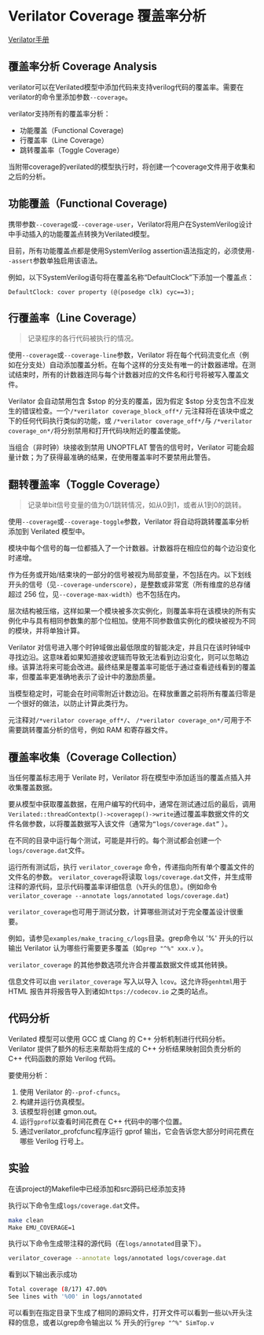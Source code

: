 # Verilator Coverage 覆盖率分析

[Verilator手册](https://verilator.org/guide/latest/simulating.html#coverage-analysis)

## 覆盖率分析 Coverage Analysis

verilator可以在Verilated模型中添加代码来支持verilog代码的覆盖率。需要在verilator的命令里添加参数`--coverage`。

verilator支持所有的覆盖率分析：

+ 功能覆盖（Functional Coverage)
+ 行覆盖率（Line Coverage）
+ 跳转覆盖率（Toggle Coverage）

当附带coverage的verilated的模型执行时，将创建一个coverage文件用于收集和之后的分析。

## 功能覆盖（Functional Coverage)

携带参数`--coverage`或`--coverage-user`，Verilator将用户在SystemVerilog设计中手动插入的功能覆盖点转换为Verilated模型。

目前，所有功能覆盖点都是使用SystemVerilog assertion语法指定的，必须使用`--assert`参数单独启用该语法。

例如，以下SystemVerilog语句将在覆盖名称“DefaultClock”下添加一个覆盖点：

`DefaultClock: cover property (@(posedge clk) cyc==3);`

## 行覆盖率（Line Coverage）

> 记录程序的各行代码被执行的情况。

使用`--coverage`或`--coverage-line`参数，Verilator 将在每个代码流变化点（例如在分支处）自动添加覆盖分析。在每个这样的分支处有唯一的计数器递增。在测试结束时，所有的计数器连同与每个计数器对应的文件名和行号将被写入覆盖文件。

Verilator 会自动禁用包含 $stop 的分支的覆盖，因为假定 $stop 分支包含不应发生的错误检查。一个`/*verilator coverage_block_off*/` 元注释将在该块中或之下的任何代码执行类似的功能，或 `/*verilator coverage_off*/`与 `/*verilator coverage_on*/`将分别禁用和打开代码块附近的覆盖使能。

当组合（非时钟）块接收到禁用 UNOPTFLAT 警告的信号时，Verilator 可能会超量计数；为了获得最准确的结果，在使用覆盖率时不要禁用此警告。

## 翻转覆盖率（Toggle Coverage）

> 记录单bit信号变量的值为0/1跳转情况，如从0到1，或者从1到0的跳转。


使用`--coverage`或`--coverage-toggle`参数，Verilator 将自动将跳转覆盖率分析添加到 Verilated 模型中。

模块中每个信号的每一位都插入了一个计数器。计数器将在相应位的每个边沿变化时递增。

作为任务或开始/结束块的一部分的信号被视为局部变量，不包括在内。以下划线开头的信号（见`--coverage-underscore`），是整数或非常宽（所有维度的总存储超过 256 位，见`--coverage-max-width`）也不包括在内。

层次结构被压缩，这样如果一个模块被多次实例化，则覆盖率将在该模块的所有实例化中与具有相同参数集的那个位相加。使用不同参数值实例化的模块被视为不同的模块，并将单独计算。

Verilator 对信号进入哪个时钟域做出最低限度的智能决定，并且只在该时钟域中寻找边沿。这意味着如果知道接收逻辑而导致无法看到边沿变化，则可以忽略边缘。该算法将来可能会改进。最终结果是覆盖率可能低于通过查看迹线看到的覆盖率，但覆盖率更准确地表示了设计中的激励质量。

当模型稳定时，可能会在时间零附近计数边沿。在释放重置之前将所有覆盖归零是一个很好的做法，以防止计算此类行为。

元注释对`/*verilator coverage_off*/`、 `/*verilator coverage_on*/`可用于不需要跳转覆盖分析的信号，例如 RAM 和寄存器文件。

## 覆盖率收集（Coverage Collection）
当任何覆盖标志用于 Verilate 时，Verilator 将在模型中添加适当的覆盖点插入并收集覆盖数据。

要从模型中获取覆盖数据，在用户编写的代码中，通常在测试通过后的最后，调用`Verilated::threadContextp()->coveragep()->write`通过覆盖率数据文件的文件名做参数，以将覆盖数据写入该文件（通常为`“logs/coverage.dat”` ）。

在不同的目录中运行每个测试，可能是并行的。每个测试都会创建一个`logs/coverage.dat`文件。

运行所有测试后，执行 `verilator_coverage` 命令，传递指向所有单个覆盖文件的文件名的参数。 `verilator_coverage`将读取 `logs/coverage.dat`文件，并生成带注释的源代码，显示代码覆盖率详细信息（`%`开头的信息）。(例如命令`verilator_coverage --annotate logs/annotated logs/coverage.dat`)

`verilator_coverage`也可用于测试分数，计算哪些测试对于完全覆盖设计很重要。

例如，请参见`examples/make_tracing_c/logs`目录。grep命令以 '%' 开头的行以输出 Verilator 认为哪些行需要更多覆盖（如`grep "^%" xxx.v` ）。

`verilator_coverage` 的其他参数选项允许合并覆盖数据文件或其他转换。

信息文件可以由 `verilator_coverage` 写入以导入 `lcov`。这允许将`genhtml`用于 HTML 报告并将报告导入到诸如`https://codecov.io` 之类的站点。

## 代码分析

Verilated 模型可以使用 GCC 或 Clang 的 C++ 分析机制进行代码分析。Verilator 提供了额外的标志来帮助将生成的 C++ 分析结果映射回负责分析的 C++ 代码函数的原始 Verilog 代码。

要使用分析：

1. 使用 Verilator 的`--prof-cfuncs`。
2. 构建并运行仿真模型。
3. 该模型将创建 gmon.out。
4. 运行`gprof`以查看时间花费在 C++ 代码中的哪个位置。
5. 通过verilator_profcfunc程序运行 gprof 输出，它会告诉您大部分时间花费在哪些 Verilog 行号上。

## 实验

在该project的Makefile中已经添加和src源码已经添加支持

执行以下命令生成`logs/coverage.dat`文件。
```bash
make clean
Make EMU_COVERAGE=1
```

执行以下命令生成带注释的源代码（在`logs/annotated`目录下）。
```bash
verilator_coverage --annotate logs/annotated logs/coverage.dat
```
看到以下输出表示成功
```bash
Total coverage (8/17) 47.00%
See lines with '%00' in logs/annotated
```

可以看到在指定目录下生成了相同的源码文件，打开文件可以看到一些以`%`开头注释的信息，或者以grep命令输出以 % 开头的行`grep "^%" SimTop.v` 



